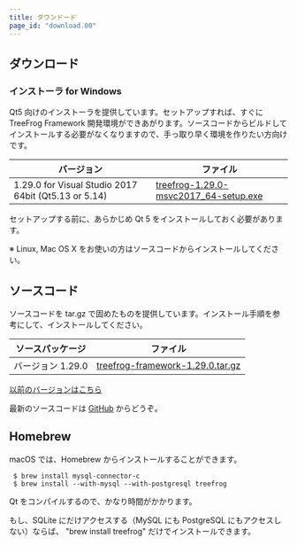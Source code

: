 ```yaml
---
title: ダウンドード
page_id: "download.00"
---
```


## ダウンロード

### インストーラ for Windows

Qt5 向けのインストーラを提供しています。セットアップすれば、すぐに TreeFrog Framework 開発環境ができあがります。ソースコードからビルドしてインストールする必要がなくなりますので、手っ取り早く環境を作りたい方向けです。

<div class="table-div" markdown="1">

| バージョン                                       | ファイル                                  |
|------------------------------------------------|---------------------------------------|
| 1.29.0 for Visual Studio 2017 64bit (Qt5.13 or 5.14) | [<i class="fa fa-download" aria-hidden="true"></i> treefrog-1.29.0-msvc2017_64-setup.exe](https://github.com/treefrogframework/treefrog-framework/releases/download/v1.29.0/treefrog-1.29.0-msvc2017_64-setup.exe) |

</div>

セットアップする前に、あらかじめ Qt 5 をインストールしておく必要があります。

※ Linux, Mac OS X をお使いの方はソースコードからインストールしてください。

## ソースコード

ソースコードを tar.gz で固めたものを提供しています。インストール手順を参考にして、インストールしてください。

<div class="table-div" markdown="1">

| ソースパッケージ  | ファイル                         |
|-------------------|----------------------------------|
| バージョン 1.29.0 | [<i class="fa fa-download" aria-hidden="true"></i> treefrog-framework-1.29.0.tar.gz](https://github.com/treefrogframework/treefrog-framework/archive/v1.29.0.tar.gz) |

</div>

 [以前のバージョンはこちら <i class="fa fa-angle-double-right" aria-hidden="true"></i>](https://github.com/treefrogframework/treefrog-framework/releases)

最新のソースコードは [GitHub](https://github.com/treefrogframework/) からどうぞ。

## Homebrew

macOS では、Homebrew からインストールすることができます。

```
 $ brew install mysql-connector-c
 $ brew install --with-mysql --with-postgresql treefrog
```

Qt をコンパイルするので、かなり時間がかかります。

もし、SQLite にだけアクセスする（MySQL にも PostgreSQL にもアクセスしない）ならば、 "brew install treefrog" だけでインストールできます。
